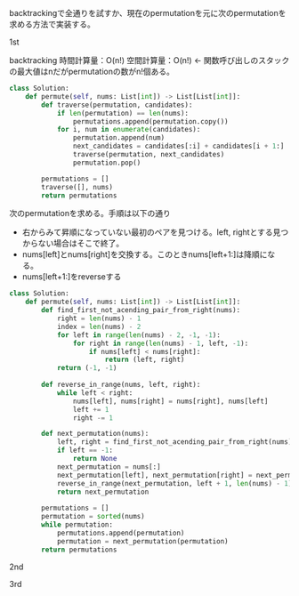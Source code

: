 backtrackingで全通りを試すか、現在のpermutationを元に次のpermutationを求める方法で実装する。

1st

backtracking
時間計算量：O(n!)
空間計算量：O(n!) ← 関数呼び出しのスタックの最大値はnだがpermutationの数がn!個ある。

```python
class Solution:
    def permute(self, nums: List[int]) -> List[List[int]]:
        def traverse(permutation, candidates):
            if len(permutation) == len(nums):
                permutations.append(permutation.copy())
            for i, num in enumerate(candidates):
                permutation.append(num)
                next_candidates = candidates[:i] + candidates[i + 1:]
                traverse(permutation, next_candidates)
                permutation.pop()

        permutations = []
        traverse([], nums)
        return permutations
```

次のpermutationを求める。手順は以下の通り
- 右からみて昇順になっていない最初のペアを見つける。left, rightとする見つからない場合はそこで終了。
- nums[left]とnums[right]を交換する。このときnums[left+1:]は降順になる。
- nums[left+1:]をreverseする

```python
class Solution:
    def permute(self, nums: List[int]) -> List[List[int]]:
        def find_first_not_acending_pair_from_right(nums):
            right = len(nums) - 1
            index = len(nums) - 2
            for left in range(len(nums) - 2, -1, -1):
                for right in range(len(nums) - 1, left, -1):
                    if nums[left] < nums[right]:
                        return (left, right)
            return (-1, -1)
        
        def reverse_in_range(nums, left, right):
            while left < right:
                nums[left], nums[right] = nums[right], nums[left]
                left += 1
                right -= 1

        def next_permutation(nums):
            left, right = find_first_not_acending_pair_from_right(nums)
            if left == -1:
                return None
            next_permutation = nums[:]
            next_permutation[left], next_permutation[right] = next_permutation[right], next_permutation[left]
            reverse_in_range(next_permutation, left + 1, len(nums) - 1)
            return next_permutation
        
        permutations = []
        permutation = sorted(nums)
        while permutation:
            permutations.append(permutation)
            permutation = next_permutation(permutation)
        return permutations
```

2nd


3rd
